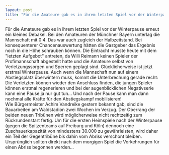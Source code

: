```yaml
---
layout: post
title: "Für die Amateure gab es in ihrem letzten Spiel vor der Winterpause erneut ein kleines Debakel."
---
```


Für die Amateure gab es in ihrem letzten Spiel vor der Winterpause erneut ein kleines Debakel. Bei den Amateuren der Münchner Bayern unterlag die Mannschaft mit 0:4. Das war auch zugleich der Halbzeitstand. Bei konsequenterer Chancenauswertung hätten die Gastgeber das Ergebnis noch in die Höhe schrauben können. Die Eintracht musste heute mit dem "letzten Aufgebot" antreten, da Willi Reimann keinen Spieler der Profimannschaft abgestellt hatte und die Amateure selbst von Verletzungssorgen und Sperren geplagt sind. Glücklicherweise ist jetzt erstmal Winterpause. Auch wenn die Mannschaft nun auf einem Abstiegsplatz überwintern muss, kommt die Unterbrechung gerade recht: Die Verletzten können wieder den Anschluss finden, die jungen Spieler können erstmal regenerieren und bei der augenblicklichen Negativserie kann eine Pause ja nur gut tun... Und nach der Pause kann man dann nochmal alle Kräfte für den Abstiegskampf mobilisieren!  
Wie Bürgermeister Achim Vandreike gestern bekannt gab, sind die Bauarbeiten am Waldstadion zwei Wochen im Verzug. Der Oberrang der beiden neuen Tribünen wird möglicherweise nicht rechtzeitig zum Rückrundenstart fertig. Um für die ersten Heimspiele nach der Winterpause (gegen die Spitzenteams auf Freiburg und Köln) dennoch eine Zuschauerkapazität von mindestens 30.000 zu gewährleisten, wird daher ein Teil der Gegentribüne bis dahin vom Abriss verschont bleiben. Ursprünglich sollten direkt nach dem morgigen Spiel die Vorkehrungen für einen Abriss begonnen werden...
